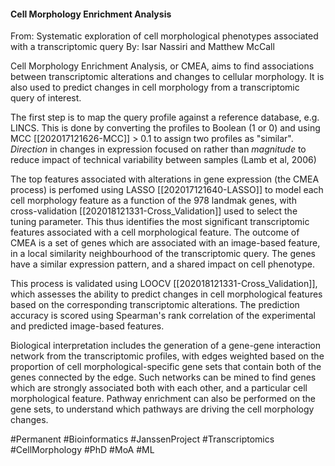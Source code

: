 #### Cell Morphology Enrichment Analysis
From: Systematic exploration of cell morphological
phenotypes associated with a transcriptomic query
By: Isar Nassiri and Matthew McCall

Cell Morphology Enrichment Analysis, or CMEA, aims to find associations between transcriptomic alterations and changes to cellular morphology. It is also used to predict changes in cell morphology from a transcriptomic query of interest.

The first step is to map the query profile against a reference database, e.g. LINCS. This is done by converting the profiles to Boolean (1 or 0) and using MCC [[202017121626-MCC]] > 0.1 to assign two profiles as "similar". *Direction* in changes in expression focused on rather than *magnitude* to reduce impact of technical variability between samples (Lamb et al, 2006)

The top features associated with alterations in gene expression (the CMEA process) is perfomed using LASSO [[202017121640-LASSO]] to model each cell morphology feature as a function of the 978 landmak genes, with cross-validation [[202018121331-Cross_Validation]] used to select the tuning parameter. This thus identifies the most significant transcriptomic features associated with a cell morphological feature. The outcome of CMEA is a set of genes which are associated with an image-based feature, in a local similarity neighbourhood of the transcriptomic query. The genes have a similar expression pattern, and a shared impact on cell phenotype.

This process is validated using LOOCV [[202018121331-Cross_Validation]], which assesses the ability to predict changes in cell morphological features based on the corresponding transcriptomic alterations. The prediction accuracy is scored using Spearman's rank correlation of the experimental and predicted image-based features. 

Biological interpretation includes the generation of a gene-gene interaction network from the transcriptomic profiles, with edges weighted based on the proportion of cell morphological-specific gene sets that contain both of the genes connected by the edge. Such networks can be mined to find genes which are strongly associated both with each other, and a particular cell morphological feature. Pathway enrichment can also be performed on the gene sets, to understand which pathways are driving the cell morphology changes.

#Permanent #Bioinformatics #JanssenProject #Transcriptomics #CellMorphology #PhD #MoA #ML
